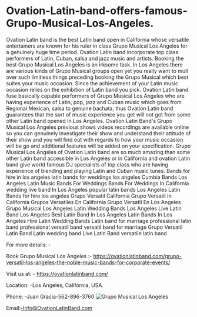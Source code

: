 # Ovation-Latin-band-offers-famous-Grupo-Musical-Los-Angeles.
Ovation Latin band is the best Latin band open in California whose versatile entertainers are known for his ruler in class Grupo Musical Los Angeles for a genuinely huge time period. Ovation Latin band incorporate top class performers of Latin, Cuban, salsa and jazz music and artists.
Booking the best Grupo Musical Los Angeles is an irksome task. In Los Angeles there are various kinds of Grupo Musical groups open yet you really want to mull over such limitless things preceding booking the Grupo Musical which best suites your music occasion. Since the achievement of your Latin music occasion relies on the exhibition of Latin band you pick.
Ovation Latin band fuse basically capable performers of Grupo Musical Los Angeles who are having experience of Latin, pop, jazz and Cuban music which goes from Regional Mexican, salsa to genuine bachata, thus Ovation Latin band guarantees that the sort of music experience you get will not got from some other Latin band opened in Los Angeles.
Ovation Latin Band's Grupo Musical Los Angeles previous shows videos recordings are available online so you can genuinely investigate their show and understand their attitude of their show and you will find out with regards to how your music occasion will be go and additional features will be added on your specification.
Grupo Musical Los Angeles of Ovation Latin band are so much amazing than some other Latin band accessible in Los Angeles or in California and ovation Latin band give world famous DJ specialists of top class who are having experience of blending and playing Latin and Cuban music tunes.
Bands for hire in los angeles
latin bands for weddings los angeles
Cumbia Bands Los Angeles
Latin Music Bands For Weddings
Bands For Weddings In California
wedding live band In Los Angeles
popular latin bands Los Angeles
Latin Bands for hire los angeles
Grupo Versatil California
Grupo Versatil In California
Grupos Versatiles En California
Grupo Versatil En Los Angeles
Grupo Musical Los Angeles
Latin Wedding Bands Los Angeles
Live Latin Band Los Angeles
Best Latin Band In Los Angeles
Latin Bands In Los Angeles
Hire Latin Wedding Bands
Latin band for marriage
professional latin band
professional versatil band
versatil band for marriage
Grupo Versatil
Latin Band
Latin wedding band
Live Latin Band
versatile latin band

For more details: -

Book Grupo Musical Los Angeles :- https://ovationlatinband.com/grupo-versatil-los-angeles-the-noble-music-bands-for-corporate-events/


Visit us at: - https://ovationlatinband.com/


Location: -Los Angeles, California, USA.

Phone: -Juan Gracia-562-896-3760
![Grupo Musical Los Angeles](https://user-images.githubusercontent.com/91527248/152774633-a636ca61-5628-4df6-b9c8-42d748bddcc1.jpg)

Email:-Info@OvationLatinBand.com

